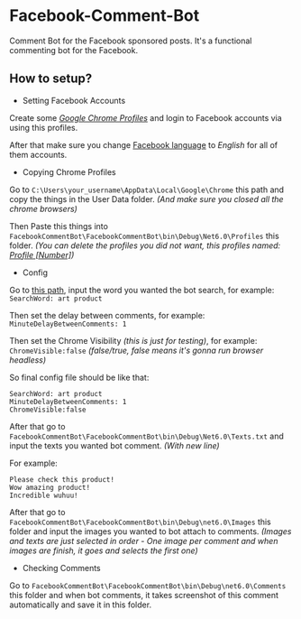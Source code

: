 # Facebook-Comment-Bot
Comment Bot for the Facebook sponsored posts.
It's a functional commenting bot for the Facebook.


How to setup?
---
- Setting Facebook Accounts

Create some *[Google Chrome Profiles](https://support.google.com/chrome/answer/2364824?hl=en&co=GENIE.Platform%3DDesktop)* and login to Facebook accounts via using this profiles. 

After that make sure you change [Facebook language](https://www.facebook.com/help/327850733950290) to *English* for all of them accounts.

* Copying Chrome Profiles

Go to `C:\Users\your_username\AppData\Local\Google\Chrome` this path and copy the things in the User Data folder. *(And make sure you closed all the chrome browsers)*

Then Paste this things into `FacebookCommentBot\FacebookCommentBot\bin\Debug\Net6.0\Profiles` this folder. *(You can delete the profiles you did not want, this profiles named: [Profile [Number]](https://www.techentice.com/how-to-find-the-user-folder-for-a-specific-chrome-profile/))*

+ Config 

Go to [this path](https://github.com/LindaMosep/Facebook-Comment-Bot/blob/main/FacebookCommentBot/FacebookCommentBot/bin/Debug/net6.0/Config.txt), input the word you wanted the bot search, for example: `SearchWord: art product`

Then set the delay between comments, for example: `MinuteDelayBetweenComments: 1`

Then set the Chrome Visibility *(this is just for testing)*, for example: `ChromeVisible:false` *(false/true, false means it's gonna run browser headless)*

So final config file should be like that:
```
SearchWord: art product
MinuteDelayBetweenComments: 1
ChromeVisible:false
```

After that go to `FacebookCommentBot\FacebookCommentBot\bin\Debug\Net6.0\Texts.txt` and input the texts you wanted bot comment. *(With new line)*

For example:
```
Please check this product!
Wow amazing product!
Incredible wuhuu!
```

After that go to `FacebookCommentBot\FacebookCommentBot\bin\Debug\net6.0\Images` this folder and input the images you wanted to bot attach to comments. *(Images and texts are just selected in order - One image per comment and when images are finish, it goes and selects the first one)*

+ Checking Comments

Go to `FacebookCommentBot\FacebookCommentBot\bin\Debug\net6.0\Comments` this folder and when bot comments, it takes screenshot of this comment automatically and save it in this folder.

